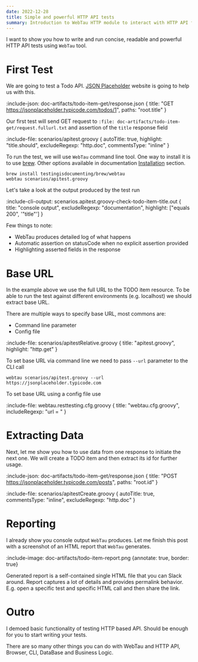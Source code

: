 ```yaml
---
date: 2022-12-28
title: Simple and powerful HTTP API tests
summary: Introduction to WebTau HTTP module to interact with HTTP API for testing and setup
---
```


I want to show you how to write and run concise, readable and powerful HTTP API tests using `WebTau` tool.

# First Test

We are going to test a Todo API. [JSON Placeholder](https://jsonplaceholder.typicode.com) website is going to help us with this.

:include-json: doc-artifacts/todo-item-get/response.json {
  title: "GET https://jsonplaceholder.typicode.com/todos/1",
  paths: "root.title"
}

Our first test will send GET request to `:file: doc-artifacts/todo-item-get/request.fullurl.txt` and assertion of the `title` response field

:include-file: scenarios/apitest.groovy {
  autoTitle: true,
  highlight: "title.should",
  excludeRegexp: "http.doc",
  commentsType: "inline"
}

To run the test, we will use `WebTau` command line tool. One way to install it is to use [brew](https://brew.sh).
Other options available in documentation [Installation](https://testingisdocumenting.org/webtau/getting-started/installation#groovy-runner) section.

```cli
brew install testingisdocumenting/brew/webtau
webtau scenarios/apitest.groovy
```

Let's take a look at the output produced by the test run

:include-cli-output: scenarios.apitest.groovy-check-todo-item-title.out {
  title: "console output",
  excludeRegexp: "documentation",
  highlight: ["equals 200", '"title"']
}

Few things to note:
* WebTau produces detailed log of what happens
* Automatic assertion on statusCode when no explicit assertion provided
* Highlighting asserted fields in the response

# Base URL

In the example above we use the full URL to the TODO item resource. To be able to run the test against different environments (e.g. localhost)
we should extract base URL.

There are multiple ways to specify base URL, most commons are:
* Command line parameter
* Config file

:include-file: scenarios/apitestRelative.groovy {
  title: "apitest.groovy",
  highlight: "http.get"
}

To set base URL via command line we need to pass `--url` parameter to the CLI call

```cli
webtau scenarios/apitest.groovy --url https://jsonplaceholder.typicode.com
```

To set base URL using a config file use 

:include-file: webtau.resttesting.cfg.groovy {
  title: "webtau.cfg.groovy",
  includeRegexp: "url = "
}

# Extracting Data

Next, let me show you how to use data from one response to initiate the next one. 
We will create a TODO item and then extract its id for further usage.

:include-json: doc-artifacts/todo-item-get/response.json {
  title: "POST https://jsonplaceholder.typicode.com/posts",
  paths: "root.id"
}

:include-file: scenarios/apitestCreate.groovy {
  autoTitle: true,
  commentsType: "inline",
  excludeRegexp: "http.doc"
}

# Reporting

I already show you console output `WebTau` produces. Let me finish this post with a screenshot of an HTML report that `WebTau` generates.

:include-image: doc-artifacts/todo-item-report.png {annotate: true, border: true}

Generated report is a self-contained single HTML file that you can Slack around. Report captures a lot of details and provides permalink behavior. 
E.g. open a specific test and specific HTML call and then share the link. 

# Outro 

I demoed basic functionality of testing HTTP based API. Should be enough for you to start writing your tests.

There are so many other things you can do with WebTau and HTTP API, Browser, CLI, DataBase and Business Logic. 




